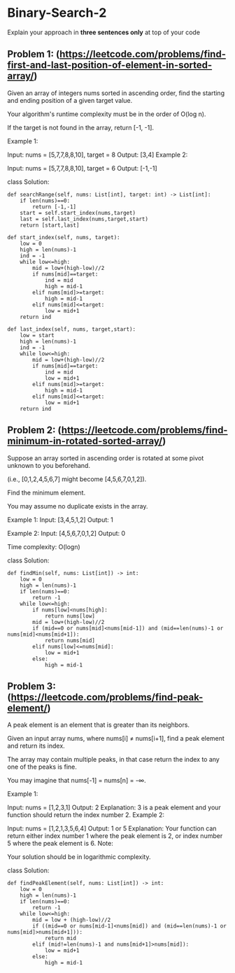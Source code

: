 # Binary-Search-2
Explain your approach in **three sentences only** at top of your code


## Problem 1: (https://leetcode.com/problems/find-first-and-last-position-of-element-in-sorted-array/)

Given an array of integers nums sorted in ascending order, find the starting and ending position of a given target value.

Your algorithm's runtime complexity must be in the order of O(log n).

If the target is not found in the array, return [-1, -1].

Example 1:

Input: nums = [5,7,7,8,8,10], target = 8
Output: [3,4]
Example 2:

Input: nums = [5,7,7,8,8,10], target = 6
Output: [-1,-1]

class Solution:

    def searchRange(self, nums: List[int], target: int) -> List[int]:
        if len(nums)==0:
            return [-1,-1]
        start = self.start_index(nums,target)
        last = self.last_index(nums,target,start)
        return [start,last]
    
    def start_index(self, nums, target):
        low = 0
        high = len(nums)-1
        ind = -1
        while low<=high:
            mid = low+(high-low)//2
            if nums[mid]==target:
                ind = mid
                high = mid-1
            elif nums[mid]>=target:
                high = mid-1
            elif nums[mid]<=target:
                low = mid+1
        return ind
    
    def last_index(self, nums, target,start):
        low = start
        high = len(nums)-1
        ind = -1
        while low<=high:
            mid = low+(high-low)//2
            if nums[mid]==target:
                ind = mid
                low = mid+1
            elif nums[mid]>=target:
                high = mid-1
            elif nums[mid]<=target:
                low = mid+1
        return ind

## Problem 2: (https://leetcode.com/problems/find-minimum-in-rotated-sorted-array/)

Suppose an array sorted in ascending order is rotated at some pivot unknown to you beforehand.

(i.e., [0,1,2,4,5,6,7] might become [4,5,6,7,0,1,2]).

Find the minimum element.

You may assume no duplicate exists in the array.

Example 1:
Input: [3,4,5,1,2]
Output: 1

Example 2:
Input: [4,5,6,7,0,1,2]
Output: 0

Time complexity: O(logn)

class Solution:

    def findMin(self, nums: List[int]) -> int:
        low = 0
        high = len(nums)-1
        if len(nums)==0:
            return -1
        while low<=high:
            if nums[low]<nums[high]:
                return nums[low]
            mid = low+(high-low)//2
            if (mid==0 or nums[mid]<nums[mid-1]) and (mid==len(nums)-1 or nums[mid]<nums[mid+1]):
                return nums[mid]
            elif nums[low]<=nums[mid]:
                low = mid+1
            else:
                high = mid-1

## Problem 3: (https://leetcode.com/problems/find-peak-element/)
A peak element is an element that is greater than its neighbors.

Given an input array nums, where nums[i] ≠ nums[i+1], find a peak element and return its index.

The array may contain multiple peaks, in that case return the index to any one of the peaks is fine.

You may imagine that nums[-1] = nums[n] = -∞.

Example 1:

Input: nums = [1,2,3,1]
Output: 2
Explanation: 3 is a peak element and your function should return the index number 2.
Example 2:

Input: nums = [1,2,1,3,5,6,4]
Output: 1 or 5 
Explanation: Your function can return either index number 1 where the peak element is 2, 
             or index number 5 where the peak element is 6.
Note:

Your solution should be in logarithmic complexity.

class Solution:

    def findPeakElement(self, nums: List[int]) -> int:
        low = 0
        high = len(nums)-1
        if len(nums)==0:
            return -1
        while low<=high:
            mid = low + (high-low)//2
            if ((mid==0 or nums[mid-1]<nums[mid]) and (mid==len(nums)-1 or nums[mid]>nums[mid+1])):
                return mid
            elif (mid!=len(nums)-1 and nums[mid+1]>nums[mid]):
                low = mid+1
            else:
                high = mid-1


